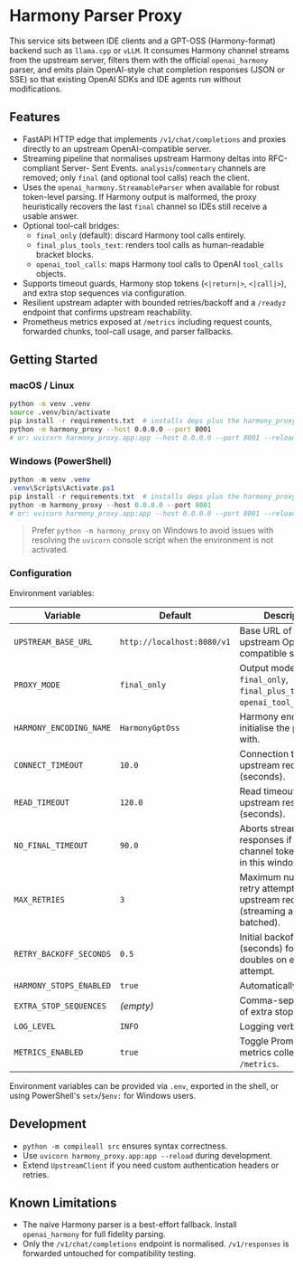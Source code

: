 # Harmony Parser Proxy

This service sits between IDE clients and a GPT-OSS (Harmony-format) backend such as
`llama.cpp` or `vLLM`. It consumes Harmony channel streams from the upstream server,
filters them with the official `openai_harmony` parser, and emits plain OpenAI-style
chat completion responses (JSON or SSE) so that existing OpenAI SDKs and IDE agents run
without modifications.

## Features

- FastAPI HTTP edge that implements `/v1/chat/completions` and proxies directly to an
  upstream OpenAI-compatible server.
- Streaming pipeline that normalises upstream Harmony deltas into RFC-compliant Server-
  Sent Events. `analysis`/`commentary` channels are removed; only `final` (and optional
  tool calls) reach the client.
- Uses the `openai_harmony.StreamableParser` when available for robust token-level
  parsing. If Harmony output is malformed, the proxy heuristically recovers the last
  `final` channel so IDEs still receive a usable answer.
- Optional tool-call bridges:
  - `final_only` (default): discard Harmony tool calls entirely.
  - `final_plus_tools_text`: renders tool calls as human-readable bracket blocks.
  - `openai_tool_calls`: maps Harmony tool calls to OpenAI `tool_calls` objects.
- Supports timeout guards, Harmony stop tokens (`<|return|>`, `<|call|>`), and extra
  stop sequences via configuration.
- Resilient upstream adapter with bounded retries/backoff and a `/readyz` endpoint that
  confirms upstream reachability.
- Prometheus metrics exposed at `/metrics` including request counts, forwarded chunks,
  tool-call usage, and parser fallbacks.

## Getting Started

### macOS / Linux

```bash
python -m venv .venv
source .venv/bin/activate
pip install -r requirements.txt  # installs deps plus the harmony_proxy package
python -m harmony_proxy --host 0.0.0.0 --port 8001
# or: uvicorn harmony_proxy.app:app --host 0.0.0.0 --port 8001 --reload
```

### Windows (PowerShell)

```powershell
python -m venv .venv
.venv\Scripts\Activate.ps1
pip install -r requirements.txt  # installs deps plus the harmony_proxy package
python -m harmony_proxy --host 0.0.0.0 --port 8001
# or: uvicorn harmony_proxy.app:app --host 0.0.0.0 --port 8001 --reload
```

> Prefer `python -m harmony_proxy` on Windows to avoid issues with resolving the `uvicorn` console script when the environment is not activated.

### Configuration

Environment variables:

| Variable | Default | Description |
| --- | --- | --- |
| `UPSTREAM_BASE_URL` | `http://localhost:8080/v1` | Base URL of the upstream OpenAI-compatible server. |
| `PROXY_MODE` | `final_only` | Output mode: `final_only`, `final_plus_tools_text`, `openai_tool_calls`. |
| `HARMONY_ENCODING_NAME` | `HarmonyGptOss` | Harmony encoding to initialise the parser with. |
| `CONNECT_TIMEOUT` | `10.0` | Connection timeout for upstream requests (seconds). |
| `READ_TIMEOUT` | `120.0` | Read timeout for upstream responses (seconds). |
| `NO_FINAL_TIMEOUT` | `90.0` | Aborts streaming responses if no `final` channel token is seen in this window. |
| `MAX_RETRIES` | `3` | Maximum number of retry attempts for upstream requests (streaming and batched). |
| `RETRY_BACKOFF_SECONDS` | `0.5` | Initial backoff delay (seconds) for retries; doubles on each attempt. |
| `HARMONY_STOPS_ENABLED` | `true` | Automatically add `<|return|>` and `<|call|>` stop sequences. |
| `EXTRA_STOP_SEQUENCES` | *(empty)* | Comma-separated list of extra stop strings. |
| `LOG_LEVEL` | `INFO` | Logging verbosity. |
| `METRICS_ENABLED` | `true` | Toggle Prometheus metrics collection and `/metrics`. |

Environment variables can be provided via `.env`, exported in the shell, or using
PowerShell's `setx`/`$env:` for Windows users.

## Development

- `python -m compileall src` ensures syntax correctness.
- Use `uvicorn harmony_proxy.app:app --reload` during development.
- Extend `UpstreamClient` if you need custom authentication headers or retries.

## Known Limitations

- The naive Harmony parser is a best-effort fallback. Install `openai_harmony` for full
  fidelity parsing.
- Only the `/v1/chat/completions` endpoint is normalised. `/v1/responses` is forwarded
  untouched for compatibility testing.
